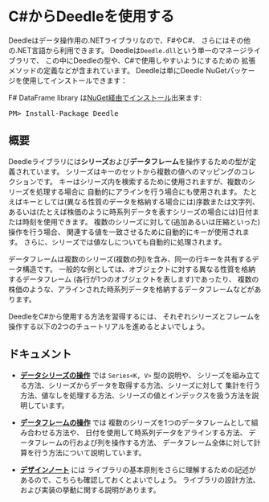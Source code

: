 C#からDeedleを使用する
======================

Deedleはデータ操作用の.NETライブラリなので、F#やC#、
さらにはその他の.NET言語から利用できます。
Deedleは`Deedle.dll`という単一のマネージライブラリで、
この中にDeedleの型や、C#で使用しやすいようにするための
拡張メソッドの定義などが含まれています。
Deedleは単にDeedle NuGetパッケージを使用してインストールできます：

<div class="row">
  <div class="span1"></div>
  <div class="span6">
    <div class="well well-small" id="nuget">
      F# DataFrame library は<a href="https://nuget.org/packages/Deedle">NuGet経由でインストール</a>出来ます:
      <pre>PM> Install-Package Deedle</pre>
    </div>
  </div>
  <div class="span1"></div>
</div>

概要
----

Deedleライブラリには**シリーズ**および**データフレーム**を操作するための型が定義されています。
シリーズはキーのセットから複数の値へのマッピングのコレクションです。
キーはシリーズ内を検索するために使用されますが、複数のシリーズを処理する場合に
自動的にアラインを行う場合にも使用されます。
たとえばキーとしては(異なる性質のデータを格納する場合には)序数または文字列、
あるいは(たとえば株価のように時系列データを表すシリーズの場合には)日付または時刻を使用できます。
複数のシリーズに対して(追加あるいは圧縮といった)操作を行う場合、
関連する値を一致させるために自動的にキーが使用されます。
さらに、シリーズでは値なしについても自動的に処理されます。

データフレームは複数のシリーズ(複数の列)を含み、同一の行キーを共有するデータ構造です。
一般的な例としては、オブジェクトに対する異なる性質を格納するデータフレーム
(各行が1つのオブジェクトを表します)であったり、
複数の株価のような、アラインされた時系列データを格納するデータフレームなどがあります。

DeedleをC#から使用する方法を習得するには、
それぞれシリーズとフレームを操作する以下の2つのチュートリアルを進めるとよいでしょう。

ドキュメント
------------

 * [**データシリーズの操作**](csharpseries.html) では `Series<K, V>` 型の説明や、
   シリーズを組み立てる方法、シリーズからデータを取得する方法、シリーズに対して
   集計を行う方法、値なしを処理する方法、シリーズの値とインデックスを扱う方法を説明しています。

 * [**データフレームの操作**](csharpframe.html) では
   複数のシリーズを1つのデータフレームとして組み合わせる方法や、
   日付を使用して時系列データをアラインする方法、
   データフレームの行および列を操作する方法、
   データフレーム全体に対して計算を行う方法について説明しています。

 * [**デザインノート**](http://bluemountaincapital.github.io/Deedle/design.html) には
   ライブラリの基本原則をさらに理解するための記述があるので、こちらも確認しておくとよいでしょう。
   ライブラリの設計方法、および実装の挙動に関する説明があります。
